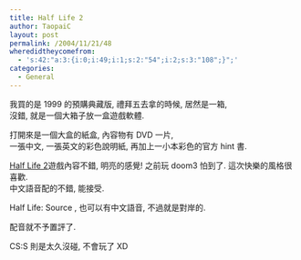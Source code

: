 ```yaml
---
title: Half Life 2
author: TaopaiC
layout: post
permalink: /2004/11/21/48
wheredidtheycomefrom:
  - 's:42:"a:3:{i:0;i:49;i:1;s:2:"54";i:2;s:3:"108";}";'
categories:
  - General
---
```

我買的是 1999 的預購典藏版, 禮拜五去拿的時候, 居然是一箱,  
沒錯, 就是一個大箱子放一盒遊戲軟體.<!--more-->

  
打開來是一個大盒的紙盒, 內容物有 DVD 一片,  
一張中文, 一張英文的彩色說明紙, 再加上一小本彩色的官方 hint 書.

[Half Life 2][1]遊戲內容不錯, 明亮的感覺! 之前玩 doom3 怕到了. 這次快樂的風格很喜歡.  
中文語音配的不錯, 能接受.

Half Life: Source , 也可以有中文語音, 不過就是對岸的.

配音就不予置評了.

CS:S 則是太久沒碰, 不會玩了 XD

 [1]: http://www.planethalflife.com/half-life2/